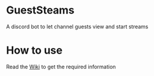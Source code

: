 # GuestSteams
 A discord bot to let channel guests view and start streams
 
# How to use
 Read the [Wiki](https://github.com/LEONARD0X/GuestSteams/wiki) to get the required information
